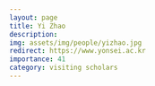 ```yaml
---
layout: page
title: Yi Zhao
description: 
img: assets/img/people/yizhao.jpg
redirect: https://www.yonsei.ac.kr
importance: 41
category: visiting scholars
---
```


